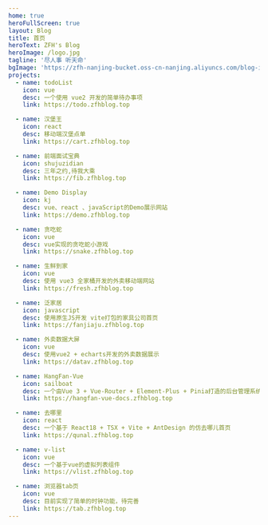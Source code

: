 ```yaml
---
home: true
heroFullScreen: true
layout: Blog
title: 首页
heroText: ZFH's Blog
heroImage: /logo.jpg
tagline: '尽人事 听天命'
bgImage: 'https://zfh-nanjing-bucket.oss-cn-nanjing.aliyuncs.com/blog-images/bg5.jpg'
projects:
  - name: todoList
    icon: vue
    desc: 一个使用 vue2 开发的简单待办事项
    link: https://todo.zfhblog.top

  - name: 汉堡王
    icon: react
    desc: 移动端汉堡点单
    link: https://cart.zfhblog.top

  - name: 前端面试宝典
    icon: shujuzidian
    desc: 三年之约,待我大乘
    link: https://fib.zfhblog.top

  - name: Demo Display
    icon: kj
    desc: vue、react 、javaScript的Demo展示网站
    link: https://demo.zfhblog.top

  - name: 贪吃蛇
    icon: vue
    desc: vue实现的贪吃蛇小游戏
    link: https://snake.zfhblog.top

  - name: 生鲜到家
    icon: vue
    desc: 使用 vue3 全家桶开发的外卖移动端网站
    link: https://fresh.zfhblog.top

  - name: 泛家居
    icon: javascript
    desc: 使用原生JS开发 vite打包的家具公司首页
    link: https://fanjiaju.zfhblog.top

  - name: 外卖数据大屏
    icon: vue
    desc: 使用vue2 + echarts开发的外卖数据展示
    link: https://datav.zfhblog.top

  - name: HangFan-Vue
    icon: sailboat
    desc: 一个由Vue 3 + Vue-Router + Element-Plus + Pinia打造的后台管理系统生态
    link: https://hangfan-vue-docs.zfhblog.top

  - name: 去哪里
    icon: react
    desc: 一个基于 React18 + TSX + Vite + AntDesign 的仿去哪儿首页
    link: https://qunal.zfhblog.top

  - name: v-list
    icon: vue
    desc: 一个基于vue的虚拟列表组件
    link: https://vlist.zfhblog.top

  - name: 浏览器tab页
    icon: vue
    desc: 目前实现了简单的时钟功能，待完善
    link: https://tab.zfhblog.top
---
```


<Busuanzi />
